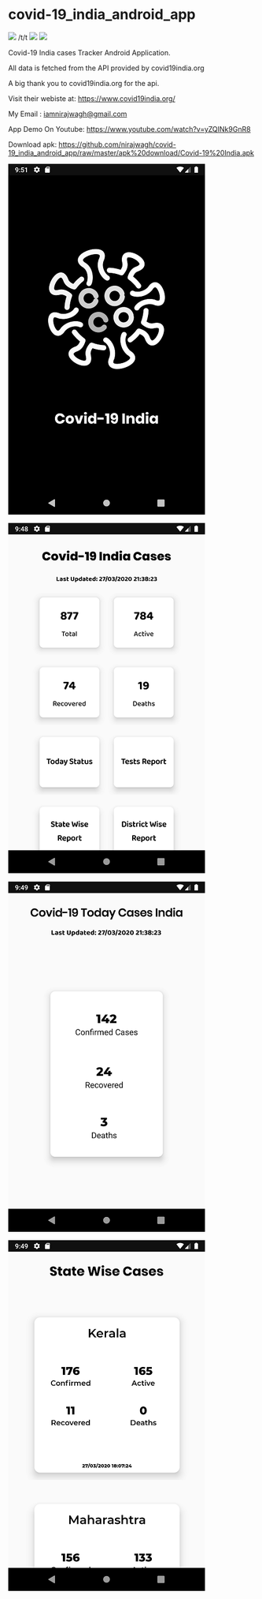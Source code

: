 # covid-19_india_android_app

[<img src="https://github.com/nirajwagh/assets/raw/master/google-play-badge.png">](http://google.com.au/) /t/t  [<img src="https://github.com/nirajwagh/assets/raw/master/1200px-YouTube_play_buttom_icon_(2013-2017).svg.png">](http://google.com.au/)   [<img src="https://github.com/nirajwagh/assets/raw/master/unnamed.png">](http://google.com.au/) 

Covid-19 India cases Tracker Android Application.

All data is fetched from the API provided by covid19india.org

A big thank you to covid19india.org for the api.

Visit their webiste at: https://www.covid19india.org/

My Email : iamnirajwagh@gmail.com

App Demo On Youtube: https://www.youtube.com/watch?v=yZQINk9GnR8

Download apk: https://github.com/nirajwagh/covid-19_india_android_app/raw/master/apk%20download/Covid-19%20India.apk

![Splash Screen](https://github.com/nirajwagh/covid-19_india_android_app/blob/master/Screenshots/one.png)

![Home Screen](https://github.com/nirajwagh/covid-19_india_android_app/blob/master/Screenshots/two.png)

![Cases Today](https://github.com/nirajwagh/covid-19_india_android_app/blob/master/Screenshots/four.png)

![Cases Today](https://github.com/nirajwagh/covid-19_india_android_app/blob/master/Screenshots/five.png)
